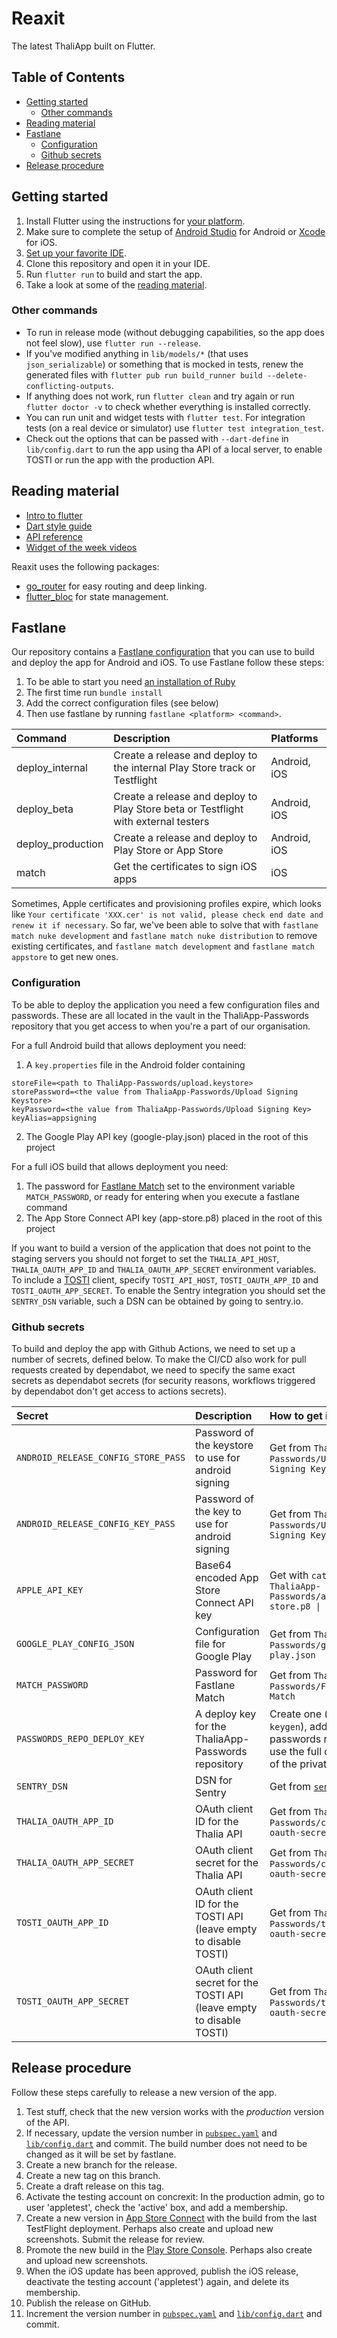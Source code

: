 # Reaxit

The latest ThaliApp built on Flutter.

## Table of Contents
- [Getting started](#getting-started)
    - [Other commands](#other-commands)
- [Reading material](#reading-material)
- [Fastlane](#fastlane)
    - [Configuration](#configuration)
    - [Github secrets](#github-secrets)
- [Release procedure](#release-procedure)


## Getting started

1. Install Flutter using the instructions for [your platform](https://flutter.dev/docs/get-started/install).
2. Make sure to complete the setup of [Android Studio](https://flutter.dev/docs/get-started/install/windows#android-setup) for Android or [Xcode](https://flutter.dev/docs/get-started/install/macos#ios-setup) for iOS.
3. [Set up your favorite IDE](https://flutter.dev/docs/get-started/editor?tab=vscode).
4. Clone this repository and open it in your IDE.
5. Run `flutter run` to build and start the app.
6. Take a look at some of the [reading material](#reading-material).

### Other commands

- To run in release mode (without debugging capabilities, so the app does not feel slow), use `flutter run --release`.
- If you've modified anything in `lib/models/*` (that uses `json_serializable`) or something that is mocked in tests, renew the generated files with `flutter pub run build_runner build --delete-conflicting-outputs`.
- If anything does not work, run `flutter clean` and try again or run `flutter doctor -v` to check whether everything is installed correctly.
- You can run unit and widget tests with `flutter test`. For integration tests (on a real device or simulator) use `flutter test integration_test`.
- Check out the options that can be passed with `--dart-define` in `lib/config.dart` to run the app using tha API of a local server, to enable TOSTI or run the app with the production API. 

## Reading material

- [Intro to flutter](https://flutter.dev/docs/development/ui/widgets-intro)
- [Dart style guide](https://dart.dev/guides/language/effective-dart)
- [API reference](https://api.flutter.dev)
- [Widget of the week videos](https://youtube.com/playlist?list=PLjxrf2q8roU23XGwz3Km7sQZFTdB996iG)

Reaxit uses the following packages:
- [go_router](https://pub.dev/packages/go_router) for easy routing and deep linking. 
- [flutter_bloc](https://pub.dev/packages/flutter_bloc) for state management.

## Fastlane

Our repository contains a [Fastlane configuration](https://fastlane.tools) that you can use to build and deploy the app for Android and iOS.
To use Fastlane follow these steps:
 1. To be able to start you need [an installation of Ruby](https://www.ruby-lang.org/en/documentation/installation/)
 2. The first time run `bundle install`
 3. Add the correct configuration files (see below)
 3. Then use fastlane by running `fastlane <platform> <command>`.

| Command           | Description                     | Platforms    |
| :---------------- | :------------------------------ | :----------- |
| deploy_internal   | Create a release and deploy to the internal Play Store track or Testflight | Android, iOS |
| deploy_beta       | Create a release and deploy to Play Store beta or Testflight with external testers | Android, iOS |
| deploy_production | Create a release and deploy to Play Store or App Store | Android, iOS |
| match             | Get the certificates to sign iOS apps | iOS |



Sometimes, Apple certificates and provisioning profiles expire, which looks like `Your certificate 'XXX.cer' is not valid, please check end date and renew it if necessary`. So far, we've been able to solve that with `fastlane match nuke development` and `fastlane match nuke distribution` to remove existing certificates, and `fastlane match development` and `fastlane match appstore` to get new ones.

### Configuration

To be able to deploy the application you need a few configuration files and passwords. These are all located in the vault in the ThaliApp-Passwords repository that you get access to when you're a part of our organisation.

For a full Android build that allows deployment you need:
1. A `key.properties` file in the Android folder containing
```
storeFile=<path to ThaliApp-Passwords/upload.keystore>
storePassword=<the value from ThaliaApp-Passwords/Upload Signing Keystore>
keyPassword=<the value from ThaliaApp-Passwords/Upload Signing Key>
keyAlias=appsigning
```
2. The Google Play API key (google-play.json) placed in the root of this project

For a full iOS build that allows deployment you need:
1. The password for [Fastlane Match](https://docs.fastlane.tools/actions/match/) set to the environment variable `MATCH_PASSWORD`, or ready for entering when you execute a fastlane command
2. The App Store Connect API key (app-store.p8) placed in the root of this project

If you want to build a version of the application that does not point to the staging servers you should not forget to set the `THALIA_API_HOST`, `THALIA_OAUTH_APP_ID` and `THALIA_OAUTH_APP_SECRET` environment variables. To include a [TOSTI](https://github.com/KiOui/TOSTI) client, specify `TOSTI_API_HOST`, `TOSTI_OAUTH_APP_ID` and `TOSTI_OAUTH_APP_SECRET`.
To enable the Sentry integration you should set the `SENTRY_DSN` variable, such a DSN can be obtained by going to sentry.io.

### Github secrets

To build and deploy the app with Github Actions, we need to set up a number of secrets, defined below. To make the CI/CD also work for pull requests created by dependabot, we need to specify the same exact secrets as dependabot secrets (for security reasons, workflows triggered by dependabot don't get access to actions secrets).

| Secret | Description | How to get it |
| :----- | :---------- | :------------ |
| `ANDROID_RELEASE_CONFIG_STORE_PASS` | Password of the keystore to use for android signing | Get from `ThaliaApp-Passwords/Upload Signing Keystore` |
| `ANDROID_RELEASE_CONFIG_KEY_PASS` | Password of the key to use for android signing | Get from `ThaliaApp-Passwords/Upload Signing Key` |
| `APPLE_API_KEY` | Base64 encoded App Store Connect API key | Get with `cat ThaliaApp-Passwords/app-store.p8 \| base64` |
| `GOOGLE_PLAY_CONFIG_JSON` | Configuration file for Google Play | Get from `ThaliaApp-Passwords/google-play.json` |
| `MATCH_PASSWORD` | Password for Fastlane Match | Get from `ThaliaApp-Passwords/Fastlane Match` |
| `PASSWORDS_REPO_DEPLOY_KEY` | A deploy key for the ThaliaApp-Passwords repository | Create one (with `ssh-keygen`), add to passwords repo, and use the full content of the private key file |
| `SENTRY_DSN` | DSN for Sentry | Get from [`sentry.io`](https://sentry.io/) |
| `THALIA_OAUTH_APP_ID` | OAuth client ID for the Thalia API | Get from `ThaliaApp-Passwords/concrexit-oauth-secrets` |
| `THALIA_OAUTH_APP_SECRET` | OAuth client secret for the Thalia API | Get from `ThaliaApp-Passwords/concrexit-oauth-secrets` |
| `TOSTI_OAUTH_APP_ID` | OAuth client ID for the TOSTI API (leave empty to disable TOSTI) | Get from `ThaliaApp-Passwords/tosti-oauth-secrets` |
| `TOSTI_OAUTH_APP_SECRET` | OAuth client secret for the TOSTI API (leave empty to disable TOSTI) | Get from `ThaliaApp-Passwords/tosti-oauth-secrets` |


## Release procedure

Follow these steps carefully to release a new version of the app.

1. Test stuff, check that the new version works with the _production_ version of the API.
2. If necessary, update the version number in [`pubspec.yaml`](pubspec.yaml) and [`lib/config.dart`](lib/config.dart) and commit. The build number does not need to be changed as it will be set by fastlane.
3. Create a new branch for the release.
4. Create a new tag on this branch.
5. Create a draft release on this tag.
6. Activate the testing account on concrexit: In the production admin, go to user 'appletest', check the 'active' box, and add a membership.
7. Create a new version in [App Store Connect](https://appstoreconnect.apple.com/) with the build from the last TestFlight deployment. Perhaps also create and upload new screenshots. Submit the release for review.
8. Promote the new build in the [Play Store Console](https://play.google.com/console/about/). Perhaps also create and upload new screenshots.
9. When the iOS update has been approved, publish the iOS release, deactivate the testing account ('appletest') again, and delete its membership.
10. Publish the release on GitHub.
11. Increment the version number in [`pubspec.yaml`](pubspec.yaml) and [`lib/config.dart`](lib/config.dart) and commit.
